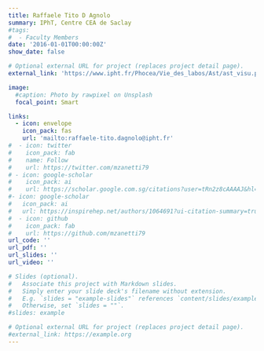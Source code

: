 ```yaml
--- 
title: Raffaele Tito D Agnolo
summary: IPhT, Centre CEA de Saclay 
#tags:
#  - Faculty Members
date: '2016-01-01T00:00:00Z'
show_date: false

# Optional external URL for project (replaces project detail page).
external_link: 'https://www.ipht.fr/Phocea/Vie_des_labos/Ast/ast_visu.php?id_ast=865'

image:
  #caption: Photo by rawpixel on Unsplash
  focal_point: Smart

links:
  - icon: envelope
    icon_pack: fas
    url: 'mailto:raffaele-tito.dagnolo@ipht.fr'
#  - icon: twitter
#    icon_pack: fab
#    name: Follow
#    url: https://twitter.com/mzanetti79
# - icon: google-scholar
#    icon_pack: ai
#    url: https://scholar.google.com.sg/citations?user=tRn2z8cAAAAJ&hl=en
#- icon: google-scholar
#   icon_pack: ai
#   url: https://inspirehep.net/authors/1064691?ui-citation-summary=true
#  - icon: github
#    icon_pack: fab
#    url: https://github.com/mzanetti79
url_code: ''
url_pdf: ''
url_slides: ''
url_video: ''

# Slides (optional).
#   Associate this project with Markdown slides.
#   Simply enter your slide deck's filename without extension.
#   E.g. `slides = "example-slides"` references `content/slides/example-slides.md`.
#   Otherwise, set `slides = ""`.
#slides: example

# Optional external URL for project (replaces project detail page).
#external_link: https://example.org
---
```


